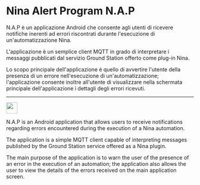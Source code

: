 # Nina Alert Program N.A.P

N.A.P è un applicazione Android che consente agli utenti di ricevere notifiche inerenti ad errori riscontrati durante l'esecuzione di un'automatizzazione Nina.

L'applicazione è un semplice client MQTT in grado di interpretare i messaggi pubblicati dal servizio Ground Station offerto come plug-in Nina.

Lo scopo principale dell'applicazione è quello di avvertire l'utente della presenza di un errore nell'esecuzione di un'automatizzazione; l'applicazione consente inoltre all'utente di visualizzare nella schermata principale dell'applicazione i dettagli degli errori ricevuti.

------

<img src="https://upload.wikimedia.org/wikipedia/commons/1/1c/Speech-language-en.svg" width="30px" height="30px" style="display: inline" />

N.A.P is an Android application that allows users to receive notifications regarding errors encountered during the execution of a Nina automation.

The application is a simple MQTT client capable of interpreting messages published by the Ground Station service offered as a Nina plugin.

The main purpose of the application is to warn the user of the presence of an error in the execution of an automation; the application also allows the user to view the details of the errors received on the main application screen.
